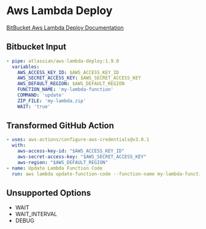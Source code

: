 # Aws Lambda Deploy

[BitBucket Aws Lambda Deploy Documentation](https://bitbucket.org/atlassian/aws-lambda-deploy)

## Bitbucket Input

```yaml
- pipe: atlassian/aws-lambda-deploy:1.9.0
  variables:
    AWS_ACCESS_KEY_ID: $AWS_ACCESS_KEY_ID
    AWS_SECRET_ACCESS_KEY: $AWS_SECRET_ACCESS_KEY
    AWS_DEFAULT_REGION: $AWS_DEFAULT_REGION
    FUNCTION_NAME: 'my-lambda-function'
    COMMAND: 'update'
    ZIP_FILE: 'my-lambda.zip'
    WAIT: 'true'
```

## Transformed GitHub Action
```yaml
- uses: aws-actions/configure-aws-credentials@v3.0.1
  with:
    aws-access-key-id: "$AWS_ACCESS_KEY_ID"
    aws-secret-access-key: "$AWS_SECRET_ACCESS_KEY"
    aws-region: "$AWS_DEFAULT_REGION"
- name: Update Lambda Function Code
  run: aws lambda update-function-code --function-name my-lambda-function --zip-file fileb://my-lambda.zip --publish
```

## Unsupported Options
- WAIT
- WAIT_INTERVAL
- DEBUG
